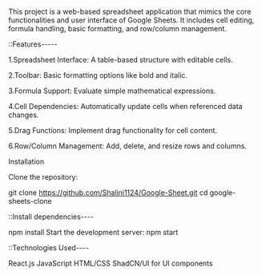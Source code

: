 This project is a web-based spreadsheet application that mimics the core functionalities and user interface of Google Sheets. It includes cell editing, formula handling, basic formatting, and row/column management.

::Features-----

1.Spreadsheet Interface: A table-based structure with editable cells.

2.Toolbar: Basic formatting options like bold and italic.

3.Formula Support: Evaluate simple mathematical expressions.

4.Cell Dependencies: Automatically update cells when referenced data changes.

5.Drag Functions: Implement drag functionality for cell content.

6.Row/Column Management: Add, delete, and resize rows and columns.

Installation

Clone the repository:

git clone https://github.com/Shalini1124/Google-Sheet.git
cd google-sheets-clone

::Install dependencies----

npm install
Start the development server:
npm start

::Technologies Used----

React.js
JavaScript
HTML/CSS
ShadCN/UI for UI components

